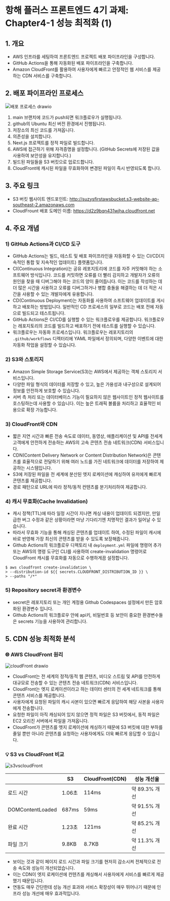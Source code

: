 # 항해 플러스 프론트엔드 4기 과제: Chapter4-1 성능 최적화 (1)

## 1. 개요

- AWS 인프라를 세팅하여 프론트엔드 프로젝트 배포 파이프라인을 구성합니다.
- GitHub Actions을 통해 자동화된 배포 파이프라인을 구축합니다.
- Amazon CloudFront를 활용하여 사용자에게 빠르고 안정적인 웹 서비스를 제공하는 CDN 서비스를 구축합니다.

## 2. 배포 파이프라인 프로세스

![배포 프로세스 drawio](https://github.com/user-attachments/assets/98553018-0cc3-4175-806c-1d487dd94cde)

1. main 브랜치에 코드가 push되면 워크플로우가 실행됩니다.
2. github의 Ubuntu 최신 버전 환경에서 진행됩니다.
3. 저장소의 최신 코드를 가져옵니다.
4. 의존성을 설치합니다.
5. Next.js 프로젝트를 정적 파일로 빌드합니다.
6. AWS에 접근하기 위해 자격증명을 설정합니다. (GitHub Secrets에 저장된 값을 사용하여 보안성을 유지합니다.)
7. 빌드된 파일들을 S3 버킷으로 업로드합니다.
8. CloudFront에 캐시된 파일을 무효화하여 변경된 파일이 즉시 반영되도록 합니다.

## 3. 주요 링크
- S3 버킷 웹사이트 엔드포인트: http://suzysfirstawsbucket.s3-website-ap-southeast-2.amazonaws.com
- CloudFrount 배포 도메인 이름: https://d2z9bqn431wjha.cloudfront.net

## 4. 주요 개념

### 1) GitHub Actions과 CI/CD 도구
- GitHub Actions는 빌드, 테스트 및 배포 파이프라인을 자동화할 수 있는 CI/CD(지속적인 통합 및 지속적인 업데이트) 플랫폼입니다.
- CI(Continuous Integration)는 공유 레포지토리에 코드를 자주 커밋해야 하는 소프트웨어 방식입니다. 코드를 커밋하면 오류를 더 빨리 감지하고 개발자가 오류의 원인을 찾을 때 디버그해야 하는 코드의 양이 줄어듭니다. 이는 코드를 작성하는 데 더 많은 시간을 사용하고 오류를 디버그하거나 병합 충돌을 해결하는 데 더 적은 시간을 사용할 수 있는 개발자에게 유용합니다.
- CD(Continuous Deployment)는 자동화를 사용하여 소프트웨어 업데이트를 게시하고 배포하는 방법입니다. 일반적인 CD 프로세스의 일부로 코드는 배포 전에 자동으로 빌드되고 테스트됩니다.
- GitHub Actions은 CI/CD를 실행할 수 있는 워크플로우를 제공합니다. 워크플로우는 레포지토리의 코드를 빌드하고 배포하기 전에 테스트를 실행할 수 있습니다.
- 워크플로우는 자동화 프로세스입니다. 워크플로우는 레포지토리의 `.github/workflows` 디렉터리에 YAML 파일에서 정의되며, 다양한 이벤트에 대한 자동화 작업을 설정할 수 있습니다.

### 2) S3와 스토리지
- Amazon Simple Storage Service(S3)는 AWS에서 제공하는 객체 스토리지 서비스입니다.
- 다양한 파일 형식의 데이터를 저장할 수 있고, 높은 가용성과 내구성으로 설계되어 정보를 안전하게 보호할 수 있습니다.
- 서버 측 처리 또는 데이터베이스 기능이 필요하지 않은 웹사이트인 정적 웹사이트를 호스팅하는데 사용할 수 있습니다. 이는 높은 트래픽 볼륨을 처리하고 효율적인 비용으로 확장 가능합니다.

### 3) CloudFront와 CDN
- 짧은 지연 시간과 빠른 전송 속도로 데이터, 동영상, 애플리케이션 및 API를 전세계 고객에게 안전하게 전송하는 AWS의 고속 콘텐츠 전송 네트워크(CDN) 서비스입니다.
- CDN(Content Delivery Network or Content Distribution Network)은 콘텐츠를 효율적으로 전달하기 위해 여러 노드를 가진 네트워크에 데이터를 저장하여 제공하는 시스템입니다.
- S3에 저장된 파일을 전 세계에 분산된 엣지 로케이션에 캐싱하여 유저에게 빠르게 콘텐츠를 제공합니다.
- 경로 패턴으로 URL에 따라 정적/동적 컨텐츠를 분기처리하여 제공합니다.

### 4) 캐시 무효화(Cache Invalidation)
- 캐시 정책(TTL)에 따라 일정 시간이 지나면 캐싱 내용이 업데이트 되겠지만, 만일 급한 버그 수정과 같은 상황이라면 마냥 기다리기엔 치명적인 결과가 일어날 수 있습니다.
- 따라서 무효화 기능을 통해 캐싱된 콘텐츠를 업데이트 하여, 수정된 파일이 캐시에 바로 반영해 가장 최신의 콘텐츠를 받을 수 있도록 보장해줍니다.
- Github Actions의 워크플로우 디렉토리 내 `deployment.yml` 파일에 명령어 추가 또는 AWS의 명령 도구인 CLI를 사용하여 create-invalidation 명령어로 CloudFront 캐시를 무효화를 자동으로 수행하게끔 설정합니다.
```
$ aws cloudfront create-invalidation \
> --distribution-id ${{ secrets.CLOUDFRONT_DISTRIBUTION_ID }} \
> --paths "/*" 
```

### 5) Repository secret과 환경변수
- secret은 레포지토리 또는 개인 계정용 Github Codespaces 설정에서 만든 암호화된 환경변수 입니다.
- Github Actions의 워크플로우 안에 api키, 비밀번호 등 보안이 중요한 환경변수들은 secrets 기능을 사용하여 관리합니다.

## 5. CDN 성능 최적화 분석

### 🌐 AWS CloudFront 원리

![cloudFront drawio](https://github.com/user-attachments/assets/a1326b01-86c4-4bd6-b6c4-214804ce83ab)

- CloudFront는 전 세계의 정적/동적 웹 콘텐츠, 비디오 스트림 및 API를 안전하게 대규모로 전송할 수 있는 콘텐츠 전송 네트워크(CDN) 서비스입니다.
- CloudFront는 엣지 로케이션이라고 하는 데이터 센터의 전 세계 네트워크를 통해 콘텐츠 서비스를 제공합니다.
- 사용자에게 요청된 파일의 캐시 사본이 있으면 빠르게 응답하여 해당 사본을 사용자에게 전송합니다.
- 요청한 파일이 아직 캐싱되어 있지 않으면 정적 파일은 S3 버킷에서, 동적 파일은 EC2 오리진 서버에서 파일을 가져옵니다.
- CloudFront가 콘텐츠를 엣지 로케이션에 캐싱하기 때문에 S3 버킷에 대한 부하를 줄일 뿐만 아니라 콘텐츠를 요청하는 사용자에게도 더욱 빠르게 응답할 수 있습니다.

### 💡 S3 vs CloudFront 비교

![s3vscloudFront](https://github.com/user-attachments/assets/c3a74fb5-2425-4724-803c-2aa7b0841c40)

|                  | S3       | CloudFront(CDN)  | 성능 개선율       |            
| ---------------- | ---------|----------------- | -------------- |
| 로드 시간          | 1.06초    | 114ms            | 약 89.3% 개선    |
| DOMContentLoaded | 687ms    | 59ms             | 약 91.5% 개선    |
| 완료 시간          | 1.23초    | 121ms            | 약 85.2% 개선    |
| 파일 크기          | 9.8KB    | 8.7KB             | 약 11.3% 개선    |

- 보이는 것과 같이 페이지 로드 시간과 파일 크기를 현저히 감소시켜 전체적으로 전송 속도와 성능이 개선되었습니다.
- 이는 CDN이 엣지 로케이션에 컨텐츠를 캐싱해서 사용자에게 서비스를 빠르게 제공했기 때문입니다.
- 연동도 매우 간단한데 성능 개선 효과와 서비스 확장성이 매우 뛰어나기 때문에 인프라 성능 개선에 매우 효과적입니다.
